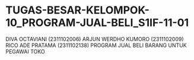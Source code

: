 # TUGAS-BESAR-KELOMPOK-10_PROGRAM-JUAL-BELI_S1IF-11-01
DIVA OCTAVIANI      (2311102006)
ARJUN WERDHO KUMORO (2311102009)
RICO ADE PRATAMA    (2311102138)
PROGRAM JUAL BELI BARANG UNTUK PEGAWAI TOKO
